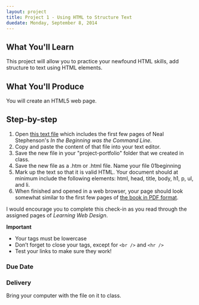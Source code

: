 ```yaml
---
layout: project
title: Project 1 - Using HTML to Structure Text
duedate: Monday, September 8, 2014
---
```


## What You'll Learn

This project will allow you to practice your newfound HTML skills, add structure to text using HTML elements. 

## What You'll Produce

You will create an HTML5 web page.

## Step-by-step

1. Open [this text file](https://gist.github.com/kapipe/ee1ecd210c98e2f61ba9) which includes the first few pages of Neal Stephenson's *In the Beginning was the Command Line*.
2. Copy and paste the content of that file into your text editor.
3. Save the new file in your "project-portfolio" folder that we created in class.
4. Save the new file as a .htm or .html file.  Name your file 01beginning
4. Mark up the text so that it is valid HTML. Your document should at minimum include the following elements: html, head, title, body, h1, p, ul, and li.
5. When finished and opened in a web browser, your page should look somewhat similar to the first few pages of [the book in PDF format](http://www9.georgetown.edu/faculty/irvinem/theory/Stephenson-CommandLine-1999.pdf).

I would encourage you to complete this check-in as you read through the assigned pages of *Learning Web Design*.


**Important**

- Your tags must be lowercase
- Don’t forget to close your tags, except for `<br />` and `<hr />`
- Test your links to make sure they work!

### Due Date



### Delivery 

Bring your computer with the file on it to class.
